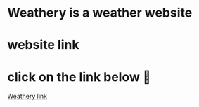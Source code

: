 # Weathery is a weather website 

# website link 

# click on the link below 🔗

[Weathery link](https://anubhav-weathery.000webhostapp.com/)
